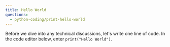 ```yaml
---
title: Hello World
questions:
  - python-coding/print-hello-world
---
```


Before we dive into any technical discussions, let's write one line of code. In the code editor below, enter `print("Hello World")`.
